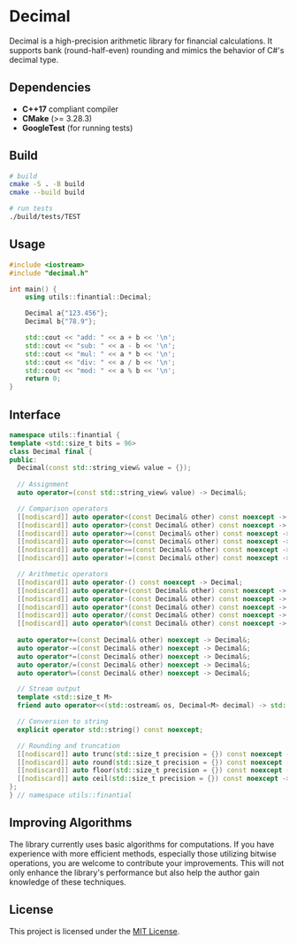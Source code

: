 # Decimal

Decimal is a high-precision arithmetic library for financial calculations. It supports bank (round-half-even) rounding and mimics the behavior of C#'s decimal type.

## Dependencies

- **C++17** compliant compiler
- **CMake** (>= 3.28.3)
- **GoogleTest** (for running tests)

## Build

```sh
# build
cmake -S . -B build
cmake --build build

# run tests
./build/tests/TEST
```

## Usage

```cpp
#include <iostream>
#include "decimal.h"

int main() {
    using utils::finantial::Decimal;

    Decimal a{"123.456"};
    Decimal b{"78.9"};

    std::cout << "add: " << a + b << '\n';
    std::cout << "sub: " << a - b << '\n';
    std::cout << "mul: " << a * b << '\n';
    std::cout << "div: " << a / b << '\n';
    std::cout << "mod: " << a % b << '\n';
    return 0;
}
```

## Interface

```cpp
namespace utils::finantial {
template <std::size_t bits = 96>
class Decimal final {
public:
  Decimal(const std::string_view& value = {});
  
  // Assignment
  auto operator=(const std::string_view& value) -> Decimal&;

  // Comparison operators
  [[nodiscard]] auto operator<(const Decimal& other) const noexcept -> bool;
  [[nodiscard]] auto operator>(const Decimal& other) const noexcept -> bool;
  [[nodiscard]] auto operator>=(const Decimal& other) const noexcept -> bool;
  [[nodiscard]] auto operator<=(const Decimal& other) const noexcept -> bool;
  [[nodiscard]] auto operator==(const Decimal& other) const noexcept -> bool;
  [[nodiscard]] auto operator!=(const Decimal& other) const noexcept -> bool;

  // Arithmetic operators
  [[nodiscard]] auto operator-() const noexcept -> Decimal;
  [[nodiscard]] auto operator+(const Decimal& other) const noexcept -> Decimal;
  [[nodiscard]] auto operator-(const Decimal& other) const noexcept -> Decimal;
  [[nodiscard]] auto operator*(const Decimal& other) const noexcept -> Decimal;
  [[nodiscard]] auto operator/(const Decimal& other) const noexcept -> Decimal;
  [[nodiscard]] auto operator%(const Decimal& other) const noexcept -> Decimal;
  
  auto operator+=(const Decimal& other) noexcept -> Decimal&;
  auto operator-=(const Decimal& other) noexcept -> Decimal&;
  auto operator*=(const Decimal& other) noexcept -> Decimal&;
  auto operator/=(const Decimal& other) noexcept -> Decimal&;
  auto operator%=(const Decimal& other) noexcept -> Decimal&;

  // Stream output
  template <std::size_t M>
  friend auto operator<<(std::ostream& os, Decimal<M> decimal) -> std::ostream&;

  // Conversion to string
  explicit operator std::string() const noexcept;

  // Rounding and truncation
  [[nodiscard]] auto trunc(std::size_t precision = {}) const noexcept -> Decimal;
  [[nodiscard]] auto round(std::size_t precision = {}) const noexcept -> Decimal;
  [[nodiscard]] auto floor(std::size_t precision = {}) const noexcept -> Decimal;
  [[nodiscard]] auto ceil(std::size_t precision = {}) const noexcept -> Decimal;
};
} // namespace utils::finantial
```

## Improving Algorithms  

The library currently uses basic algorithms for computations. If you have experience with more efficient methods, especially those utilizing bitwise operations, you are welcome to contribute your improvements. This will not only enhance the library's performance but also help the author gain knowledge of these techniques.

## License

This project is licensed under the [MIT License](LICENSE).
